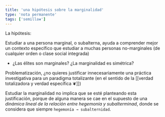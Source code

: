 ```yaml
---
title: 'una hipótesis sobre la marginalidad'
type: 'nota permanente'
tags: ['semilla❦']
---
```


La hipótesis:

Estudiar a una persona marginal, o subalterna, ayuda a comprender mejor un contexto específico que estudiar a muchas personas no-marginales (de cualquier orden o clase social integrada)

- ¿Las élites son marginales? ¿La marginalidad es simétrica?

Problematización, ¿no quieres justificar innecesariamente una práctica investigativa para un paradigma totalizante (en el sentido de la [[verdad totalizadora y verdad específica ❦]])

Estudiar la marginalidad no implica que se esté planteando esta justificación, porque de alguna manera se cae en el supuesto de una *dinámica lineal de la relación entre hegemonía y subalterminad*, donde se considera que siempre `hegemonía → subalternidad`.